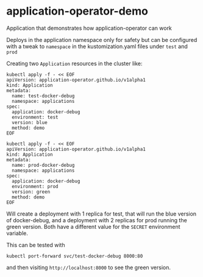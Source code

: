 # application-operator-demo

Application that demonstrates how application-operator can work

Deploys in the application namespace only for safety but can be
configured with a tweak to `namespace` in the kustomization.yaml
files under `test` and `prod`

Creating two `Application` resources in the cluster like:

```
kubectl apply -f - << EOF
apiVersion: application-operator.github.io/v1alpha1
kind: Application
metadata:
  name: test-docker-debug
  namespace: applications
spec:
  application: docker-debug
  environment: test
  version: blue
  method: demo
EOF
```

```
kubectl apply -f - << EOF
apiVersion: application-operator.github.io/v1alpha1
kind: Application
metadata:
  name: prod-docker-debug
  namespace: applications
spec:
  application: docker-debug
  environment: prod
  version: green
  method: demo
EOF
```

Will create a deployment with 1 replica for test, that will
run the blue version of docker-debug, and a deployment with
2 replicas for prod running the green version. Both have a 
different value for the `SECRET` environment variable.

This can be tested with
```
kubectl port-forward svc/test-docker-debug 8000:80
```
and then visiting `http://localhost:8000` to see the green
version.

